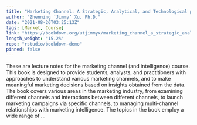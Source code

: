 ```yaml
---
title: "Marketing Channel: A Strategic, Analytical, and Technological perspective"
author: "Zhenning ‘Jimmy’ Xu, Ph.D."
date: "2021-08-26T03:25:13Z"
tags: [Market, Course]
link: "https://bookdown.org/utjimmyx/marketing_channel_a_strategic_analytical_and_technological_persp/"
length_weight: "15.2%"
repo: "rstudio/bookdown-demo"
pinned: false
---
```


These are lecture notes for the marketing channel (and intelligence) course. This book is designed to provide students, analysts, and practitioners with approaches to understand various marketing channels, and to make meaningful marketing decisions based on insights obtained from the data. The book covers various areas in the marketing industry, from examining different channels and interactions between different channels, to launch marketing campaigns via specific channels, to managing multi-channel relationships with marketing intelligence. The topics in the book employ a wide range of ...
